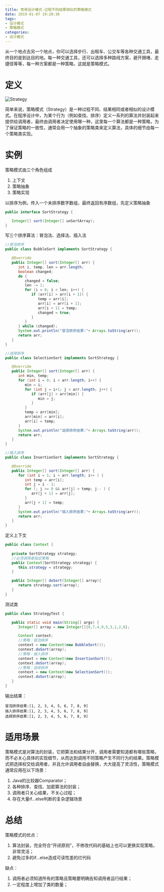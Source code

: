```yaml
---
title: 常用设计模式-过程不同结果相似的策略模式
date: 2019-01-07 19:28:36
tags:
- 设计模式
- 策略模式
categories:
- 设计模式
---
```


从一个地点去另一个地点，你可以选择步行、出租车、公交车等各种交通工具，最终目的是到达目的地。每一种交通工具，还可以选择多种路线方案，避开拥堵、走捷径等等，每一种方案都是一种策略，这就是策略模式。

<!-- more -->

# 定义

![Strategy](Strategy.png)

简单来说，策略模式（Strategy）是一种过程不同、结果相同或者相似的设计模式。在程序设计中，为某个行为（例如查找、排序）定义一系列的算法并封装起来提供给调用者，最终由调用者决定使用哪一种，这里每一个算法都是一种策略，为了保证策略的一致性，通常会用一个抽象的策略类来定义算法，具体的细节由每一个策略类实现。

# 实例

策略模式由三个角色组成

1. 上下文
2. 策略抽象
3. 策略实现

以排序为例，传入一个未排序数字数组，最终返回有序数组，先定义策略抽象

```java
public interface SortStrategy {

   Integer[] sort(Integer[] unSortArray);
}
```

写三个排序算法：冒泡法、选择法、插入法

```java
//冒泡排序
public class BubbleSort implements SortStrategy {

   @Override
   public Integer[] sort(Integer[] arr) {
      int i, temp, len = arr.length;
      boolean changed;
      do {
         changed = false;
         len -= 1;
         for (i = 0; i < len; i++) {
            if (arr[i] > arr[i + 1]) {
               temp = arr[i];
               arr[i] = arr[i + 1];
               arr[i + 1] = temp;
               changed = true;
            }
         }
      } while (changed);
      System.out.println("冒泡排序结果:"+ Arrays.toString(arr));
      return arr;
   }
}
```

```java
//选择排序
public class SelectionSort implements SortStrategy {

   @Override
   public Integer[] sort(Integer[] arr) {
      int min, temp;
      for (int i = 0; i < arr.length; i++) {
         min = i;
         for (int j = i+1; j < arr.length; j++) {
            if (arr[j] < arr[min]) {
               min = j;
            }
         }
         temp = arr[min];
         arr[min] = arr[i];
         arr[i] = temp;
      }
      System.out.println("选择排序结果:"+ Arrays.toString(arr)); 
      return arr;
   }
}
```

```java
//插入排序
public class InsertionSort implements SortStrategy {

   @Override
   public Integer[] sort(Integer[] arr) {
      for (int i = 1; i < arr.length; i++ ) {
         int temp = arr[i];
         int j = i - 1;
         for (; j >= 0 && arr[j] > temp; j-- ) {
            arr[j + 1] = arr[j];
         }
         arr[j + 1] = temp;
      }
      System.out.println("插入排序结果:"+ Arrays.toString(arr)); 
      return arr;
   }
}
```

定义上下文

```java
public class Context {
   
   private SortStrategy strategy;
   //必须调用者指定策略
   public Context(SortStrategy strategy) {
      this.strategy = strategy;
   }

   public Integer[] doSort(Integer[] array){
      return strategy.sort(array);
   }
}
```

测试类

```java
public class StrategyTest {

   public static void main(String[] args) {
      Integer[] array = new Integer[]{8,7,4,9,5,3,1,2,6};

      Context context;
      //策略：冒泡排序
      context = new Context(new BubbleSort());
      context.doSort(array);
      //策略：插入排序
      context = new Context(new InsertionSort());
      context.doSort(array);
      //策略：选择排序
      context = new Context(new SelectionSort());
      context.doSort(array);
   }
}
```

输出结果：

```she&#39;l&#39;l
冒泡排序结果:[1, 2, 3, 4, 5, 6, 7, 8, 9]
插入排序结果:[1, 2, 3, 4, 5, 6, 7, 8, 9]
选择排序结果:[1, 2, 3, 4, 5, 6, 7, 8, 9]
```

# 适用场景

策略模式是对算法的封装，它把算法和结果分开，调用者需要知道都有哪些策略，而不必关心具体的实现细节，从而达到调用不同策略产生不同行为的结果。策略模式把选择权交给调用者，并且允许调用者自由替换，大大提高了灵活性，策略模式通常应用在以下场景：

1. Java的比较器Comparator；
2. 各种排序、查找、加密算法的封装；
3. 调用者只关心结果，不关心过程；
4. 存在大量if...else判断的复杂逻辑场景

# 总结

策略模式的优点：

1. 算法封装，完全符合“开闭原则”，不修改代码的基础上也可以更换实现策略，非常灵活；
2. 避免过多的if...else造成可读性差的烂代码

缺点：

1. 调用者必须知道所有的策略且策略要明确告知调用者运行结果；
2. 一定程度上增加了类的数量；